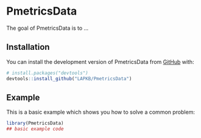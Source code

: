 
# PmetricsData

<!-- badges: start -->
<!-- badges: end -->

The goal of PmetricsData is to ...

## Installation

You can install the development version of PmetricsData from [GitHub](https://github.com/) with:

``` r
# install.packages("devtools")
devtools::install_github("LAPKB/PmetricsData")
```

## Example

This is a basic example which shows you how to solve a common problem:

``` r
library(PmetricsData)
## basic example code
```

